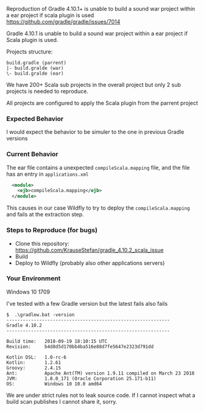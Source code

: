 Reproduction of Gradle 4.10.1+ is unable to build a sound war project within a ear project if scala plugin is used
https://github.com/gradle/gradle/issues/7014

Gradle 4.10.1 is unable to build a sound war project within a ear project if Scala plugin is used.

Projects structure:
```
build.gradle (parrent)
|- build.gralde (war)
\- build.gralde (ear)
```
We have 200+ Scala sub projects in the overall project but only 2 sub projects is needed to reproduce.

All projects are configured to apply the Scala plugin from the parrent project

<!--- Provide a brief summary of the issue in the title above -->

### Expected Behavior
I would expect the behavior to be simuler to the one in previous Gradle versions

### Current Behavior
The ear file contains a unexpected `compileScala.mapping` file, and the file has an entry in `applications.xml`

``` xml
  <module>
    <ejb>compileScala.mapping</ejb>
  </module>
```
This causes in our case Wildfly to try to deploy the `compileScala.mapping` and fails at the extraction step.

### Steps to Reproduce (for bugs)
* Clone this repository: https://github.com/KrauseStefan/gradle_4.10.2_scala_issue
* Build
* Deploy to Wildfly (probably also other applications servers)

### Your Environment
Windows 10 1709

I've tested with a few Gradle version but the latest fails also fails
```
$  .\gradlew.bat -version
------------------------------------------------------------
Gradle 4.10.2
------------------------------------------------------------

Build time:   2018-09-19 18:10:15 UTC
Revision:     b4d8d5d170bb4ba516e88d7fe5647e2323d791dd

Kotlin DSL:   1.0-rc-6
Kotlin:       1.2.61
Groovy:       2.4.15
Ant:          Apache Ant(TM) version 1.9.11 compiled on March 23 2018
JVM:          1.8.0_171 (Oracle Corporation 25.171-b11)
OS:           Windows 10 10.0 amd64
```

We are under strict rules not to leak source code.
If I cannot inspect what a build scan publishes I cannot share it, sorry.

